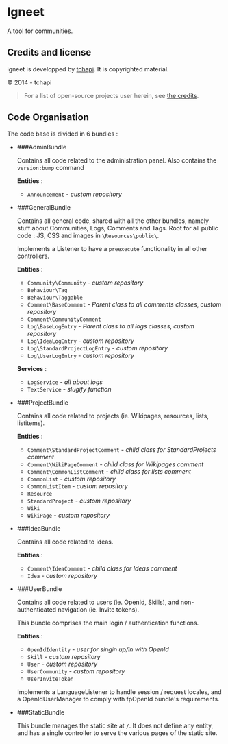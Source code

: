 Igneet
===

A tool for communities.


## Credits and license

igneet is developped by [tchapi](https://github.com/tchapi). It is copyrighted material.

© 2014 - tchapi

> For a list of open-source projects user herein, see [the credits](http://igneet.com/app/credits).

## Code Organisation

The code base is divided in 6 bundles :

  - ###AdminBundle

    Contains all code related to the administration panel. Also contains the `version:bump` command

    **Entities** : 
      - `Announcement` - _custom repository_

  - ###GeneralBundle

    Contains all general code, shared with all the other bundles, namely stuff about Communities, Logs, Comments and Tags. Root for all public code : JS, CSS and images in `\Resources\public\`.

    Implements a Listener to have a `preexecute` functionality in all other controllers.

    **Entities** : 
      - `Community\Community` - _custom repository_
      - `Behaviour\Tag`
      - `Behaviour\Taggable`
      - `Comment\BaseComment` - _Parent class to all comments classes_, _custom repository_
      - `Comment\CommunityComment`
      - `Log\BaseLogEntry` - _Parent class to all logs classes_, _custom repository_
      - `Log\IdeaLogEntry` - _custom repository_
      - `Log\StandardProjectLogEntry` - _custom repository_
      - `Log\UserLogEntry` - _custom repository_
    
    **Services** : 
      - `LogService` - _all about logs_
      - `TextService` - _slugify function_

  - ###ProjectBundle

    Contains all code related to projects (ie. Wikipages, resources, lists, listitems).

    **Entities** : 
      - `Comment\StandardProjectComment` - _child class for StandardProjects comment_
      - `Comment\WikiPageComment` - _child class for Wikipages comment_
      - `Comment\CommonListComment` - _child class for lists comment_
      - `CommonList` - _custom repository_
      - `CommonListItem` - _custom repository_
      - `Resource`
      - `StandardProject` - _custom repository_
      - `Wiki`
      - `WikiPage` - _custom repository_

  - ###IdeaBundle

    Contains all code related to ideas.

    **Entities** : 
      - `Comment\IdeaComment` - _child class for Ideas comment_
      - `Idea` - _custom repository_

  - ###UserBundle

    Contains all code related to users (ie. OpenId, Skills), and non-authenticated navigation (ie. Invite tokens).

    This bundle comprises the main login / authentication functions.

    **Entities** : 
      - `OpenIdIdentity` - _user for singin up/in with OpenId_
      - `Skill` - _custom repository_
      - `User` - _custom repository_
      - `UserCommunity` - _custom repository_
      - `UserInviteToken`

    Implements a LanguageListener to handle session / request locales, and a OpenIdUserManager to comply with fpOpenId bundle's requirements.

  - ###StaticBundle

    This bundle manages the static site at `/`. It does not define any entity, and has a single controller to serve the various pages of the static site.


